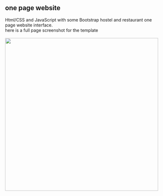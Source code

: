 ## one page website
Html/CSS and JavaScript with some Bootstrap hostel and restaurant one page website interface.
<br>
here is a full page screenshot for the template
<br><br>
<img src="https://i.ibb.co/gyPqHhv/2021-07-25-20-32-localhost.png" width="500px">

